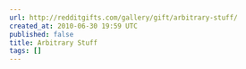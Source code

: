 ```yaml
---
url: http://redditgifts.com/gallery/gift/arbitrary-stuff/
created_at: 2010-06-30 19:59 UTC
published: false
title: Arbitrary Stuff
tags: []
---
```



